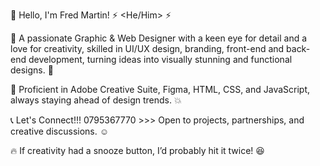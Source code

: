  👋 Hello, I'm Fred Martin! ⚡ <He/Him> ⚡

🎨 A passionate Graphic & Web Designer with a keen eye for detail and a love for creativity, skilled in UI/UX design, branding, front-end and back-end development, turning ideas into visually stunning and functional designs. 🤭

🚀 Proficient in Adobe Creative Suite, Figma, HTML, CSS, and JavaScript, always staying ahead of design trends. 💥

📞 Let's Connect!!! 0795367770 >>> Open to projects, partnerships, and creative discussions. ☺️

🔥 If creativity had a snooze button, I’d probably hit it twice! 😆
<!---
CappuccinoSzn/CappuccinoSzn is a ✨ special ✨ repository because its `README.md` (this file) appears on your GitHub profile.
You can click the Preview link to take a look at your changes.
--->
